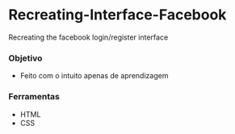 # Recreating-Interface-Facebook
Recreating the facebook login/register interface

### Objetivo
  - Feito com o intuito apenas de aprendizagem
  
### Ferramentas
  - HTML
  - CSS



